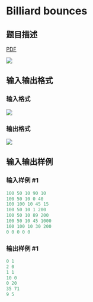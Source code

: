 # Billiard bounces

## 题目描述

[problemUrl]: https://uva.onlinejudge.org/index.php?option=com_onlinejudge&Itemid=8&category=23&page=show_problem&problem=2071

[PDF](https://uva.onlinejudge.org/external/111/p11130.pdf)

![](https://cdn.luogu.com.cn/upload/vjudge_pic/UVA11130/0455f94b27de4fd24e14c238cfb13908ff51bb65.png)

## 输入输出格式

### 输入格式

![](https://cdn.luogu.com.cn/upload/vjudge_pic/UVA11130/5a733bf2823fffa3b8c08978c73afd7d31e98767.png)

### 输出格式

![](https://cdn.luogu.com.cn/upload/vjudge_pic/UVA11130/cc341135d76984e98fb5c3fd9a01008e44d63c0d.png)

## 输入输出样例

### 输入样例 #1

```cpp
100 50 10 90 10
100 50 10 0 40
100 100 10 45 15
100 50 10 1 200
100 50 10 89 200
100 50 10 45 1000
100 100 10 30 200
0 0 0 0 0
```


### 输出样例 #1

```cpp
0 1
2 0
1 1
10 0
0 20
35 71
9 5
```



